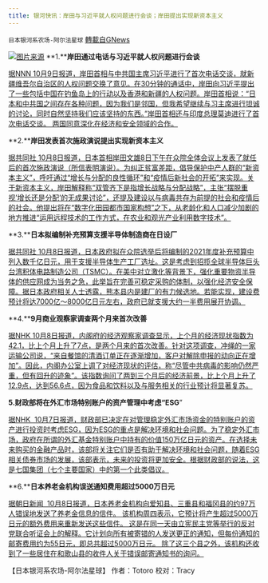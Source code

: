 ```yaml
---
title: 银河快讯：岸田与习近平就人权问题进行会谈；岸田提出实现新资本主义
---
```

`日本银河系农场-阿尔法星球` [轉載自GNews](https://gnews.org/zh-hans/1583640/)

![](https://assets.gnews.org/wp-content/uploads/2021/10/图片1-27.png)[图片来源](https://udn.com/)
**1.****岸田通过电话与习近平就人权问题进行会谈**

[据NNN 10月9日报道，岸田首相与中共国主席习近平进行了首次电话交谈，就新疆维吾尔自治区的人权问题交换了意见。在30分钟的通话中，岸田向习近平提出了一些包括中国在钓鱼岛上的行动以及香港和新疆的人权问题。岸田首相说：“日本和中共国之间存在各种问题，因为我们是邻国，但我希望继续与习主席进行坦诚的讨论，同时自然坚持我们应该坚持的东西。”岸田首相还与印度总理莫迪进行了首次电话交谈。 两国同意深化在经济和安全领域的合作。](https://news.yahoo.co.jp/articles/920e6ce0e446e7d7057f9fafea23989dd327e76c)

**2.****岸田发表首次施政演说提出实现新资本主义**

[据共同社 10月8日报道，日本首相岸田文雄8日下午在众院全体会议上发表了就任后的首次施政演说（所信表明演说）。为纠正贫富差距，倡导保护中产人群的“新资本主义”，呼吁通过“增长与分配的良性循环”和“疫情后新社会的开拓”来实现。关于新资本主义，岸田解释称“双管齐下是指增长战略与分配战略”，主张“摆脱重视’增长还是分配’的无成果讨论”，还提及建设以与病毒共存为前提的社会和疫情后的社会。他提出将在“数字化田园都市国家构想”之下，从老龄化和人口减少加剧的地方推进“运用远程技术的工作方式，在农业和观光产业利用数字技术”。](https://tchina.kyodonews.net/news/2021/10/a9cc98952a71--.html)

**3.****日本拟编制补充预算支援半导体制造商在日设厂**

[据共同社 10月8日报道，日本政府拟在众院选举后将编制的2021年度补充预算中列入数千亿日元，用于支援半导体生产工厂选址。这是考虑到招揽全球半导体巨头台湾积体电路制造公司（TSMC）。在美中对立激化等背景下，强化重要物资半导体的供应网成为当务之急，此举旨在完善可稳定采购的体制，以强化经济安全保障。据日本政府相关人士透露，熊本县内是建厂的有力候选地。若能实现，建设费预计将达7000亿～8000亿日元左右，政府已就支援大约一半费用展开协调。](https://tchina.kyodonews.net/news/2021/10/89235459db8a.html)

**4.****9月商业观察家调查两个月来首次改善**

[据NHK 10月8日报道，内阁府的经济观察家调查显示，上个月的经济现状指数为42.1，比上个月上升了7点，是两个月来的首次改善。针对这项调查，冲绳的一家运输公司说，“来自餐馆的清酒订单正在逐渐增加，客户对解除申报的动向正在增加”。因此，内阁办公室上调了对经济现状的评估，称“尽管中共病毒的影响仍然严重，但有回升的迹象”。该指数询问了两到三个月后的经济前景，比上个月上升了12.9点，达到56.6点，因为食品和饮料以及与服务相关的行业预计将显著复苏。](https://www3.nhk.or.jp/news/html/20211008/k10013298761000.html?utm_int=news-business_contents_list-items_010)

**5.财政部将在外汇市场特别账户的资产管理中考虑“ESG**”

[据NHK  10月7日报道，财政部已决定在对管理稳定外汇市场资金的特别账户的资产进行投资时考虑ESG，因为ESG的重点是解决环境和社会问题。为了稳定外汇市场，政府在所谓的外汇基金特别账户中持有的价值150万亿日元的资产。在选择未来购买的金融产品时，该部将关注它们是否有助于解决环境和社会问题，随着ESG相关债券市场的发展，该部表示，未来的投资将更加安全。根据财政部的说法，这是七国集团（七个主要国家）中的第一个此类倡议。](https://www3.nhk.or.jp/news/html/20211008/k10013298191000.html?utm_int=news-business_contents_list-items_013)

**6.****日本养老金机构误送通知费用超过5000万日元**

[据朝日新闻  10月8日报道，日本养老金机构向爱知县、三重县和福冈县的约97万人错误地发送了养老金信息的信件。 该机构周四表示，它预计将产生超过5000万日元的额外费用来重新发送这些信件。 这是在同一天由立宪民主党等举行的反对党联合听证会上的解释。它计划向所有被寄错的人发送更正的通知，但每份通知的邮寄费用约为55日元，即总共超过5000万日元。 除了这三个县之外，该机构还收到了一些居住在和歌山县的收件人关于错误邮寄通知书的询问。](https://news.yahoo.co.jp/articles/666da7c032a51e3aa61c647c5359089c817dafaf)

【日本银河系农场-阿尔法星球】
作者：Totoro
校对：Tracy
